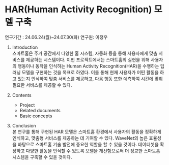 # HAR(Human Activity Recognition) 모델 구축
연구기간 : 24.06.24(월)~24.07.30(화)
연구원: 이정우

1. Introduction <br/>
   스마트홈은 주거 공간에서 다양한 홈 시스템, 자동화 등을 통해 사용자에게 맞춤 서비스를 제공하는 시스템이다.
   이번 프로젝트에서는 스마트홈의 실현을 위해 사용자의 행동이나 동작을 인식하는 Human Activity Recognition(HAR)을 수행하는 딥러닝 모델을 구현하는 것을 목표로 하였다.
   이를 통해 현재 사용자가 어떤 활동을 하고 있는지 인식하여 맞춤 서비스를 제공하고, 다음 행동 또한 예측하여 시간에 맞춰 필요한 서비스를 제공할 수 있다.

3. Contents
   - Project
   - Related documents
   - Basic concepts

4. Conclusion <br/>
   본 연구를 통해 구현된 HAR 모델은 스마트홈 환경에서 사용자의 활동을 정확하게 인식하고, 맞춤형 서비스를 제공하는 데 기여할 수 있다.
   WaveNet의 높은 효율성을 바탕으로 스마트홈 기술 발전에 중요한 역할을 할 수 있을 것이다.
   데이터셋을 확장하고 다양한 활동을 인식할 수 있도록 모델을 개선함으로써 더 정교한 스마트홈 시스템을 구축할 수 있을 것이다.
